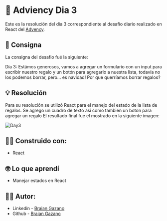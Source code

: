 # 🎄 Adviency Dia 3

Este es la resolución del dia 3 correspondiente al desafio diario realizado en React del [Advency](https://twitter.com/goncy/status/1599041110164508672).

## 📖 Consigna

La consigna del desafio fué la siguiente:

Día 3: Estámos generosos, vamos a agregar un formulario con un input para escribir nuestro regalo y un botón para agregarlo a nuestra lista, todavía no los podemos borrar, pero... es navidad! Por que querríamos borrar regalos?


## 💡 Resolución

Para su resolución se utilizó React para el manejo del estado de la lista de regalos. Se agrego un cuadro de texto asi como tambien un boton para agregar un regalo
El resultado final fue el mostrado en la siguiente imagen:

![Day3](https://iili.io/Hlp0tff.png)

## 👷‍♂️ Construido con:

- React

## 🤓 Lo que aprendí

- Manejar estados en React

## 🙋‍♂️ Autor:

- Linkedin - [Braian Gazano](https://www.linkedin.com/in/braian-gazano/)
- Github - [Braian Gazano](https://github.com/BraianGazano)

